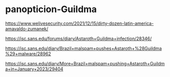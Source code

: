 # panopticion-Guildma

https://www.welivesecurity.com/2021/12/15/dirty-dozen-latin-america-amavaldo-zumanek/

https://isc.sans.edu/forums/diary/Astaroth+Guildma+infection/28346/

https://isc.sans.edu/diary/Brazil+malspam+pushes+Astaroth+%28Guildma%29+malware/28962

https://isc.sans.edu/diary/More+Brazil+malspam+pushing+Astaroth+Guildma+in+January+2023/29404
